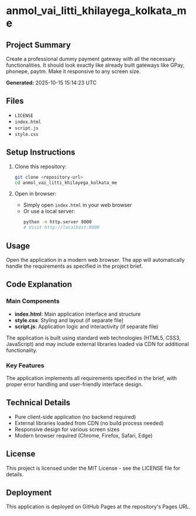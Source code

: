 # anmol_vai_litti_khilayega_kolkata_me

## Project Summary

Create a professional dummy payment gateway with all the necessary functionalities. It should look exactly like already built gateways like GPay, phonepe, paytm. Make it responsive to any screen size.

**Generated:** 2025-10-15 15:14:23 UTC

## Files

- `LICENSE`
- `index.html`
- `script.js`
- `style.css`

## Setup Instructions

1. Clone this repository:
   ```bash
   git clone <repository-url>
   cd anmol_vai_litti_khilayega_kolkata_me
   ```

2. Open in browser:
   - Simply open `index.html` in your web browser
   - Or use a local server:
     ```bash
     python -m http.server 8000
     # Visit http://localhost:8000
     ```

## Usage

Open the application in a modern web browser. The app will automatically handle the requirements as specified in the project brief.

## Code Explanation

### Main Components

- **index.html**: Main application interface and structure
- **style.css**: Styling and layout (if separate file)
- **script.js**: Application logic and interactivity (if separate file)

The application is built using standard web technologies (HTML5, CSS3, JavaScript) and may include external libraries loaded via CDN for additional functionality.

### Key Features

The application implements all requirements specified in the brief, with proper error handling and user-friendly interface design.

## Technical Details

- Pure client-side application (no backend required)
- External libraries loaded from CDN (no build process needed)
- Responsive design for various screen sizes
- Modern browser required (Chrome, Firefox, Safari, Edge)

## License

This project is licensed under the MIT License - see the LICENSE file for details.

## Deployment

This application is deployed on GitHub Pages at the repository's Pages URL.
